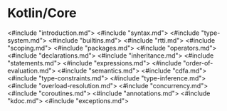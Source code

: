 # Kotlin/Core

<#include "introduction.md">
<#include "syntax.md">
<#include "type-system.md">
<#include "builtins.md">
<#include "rtti.md">
<#include "scoping.md">
<#include "packages.md">
<#include "operators.md">
<#include "declarations.md">
<#include "inheritance.md">
<#include "statements.md">
<#include "expressions.md">
<#include "order-of-evaluation.md">
<#include "semantics.md">
<#include "cdfa.md">
<#include "type-constraints.md">
<#include "type-inference.md">
<#include "overload-resolution.md">
<#include "concurrency.md">
<#include "coroutines.md">
<#include "annotations.md">
<#include "kdoc.md">
<#include "exceptions.md">
